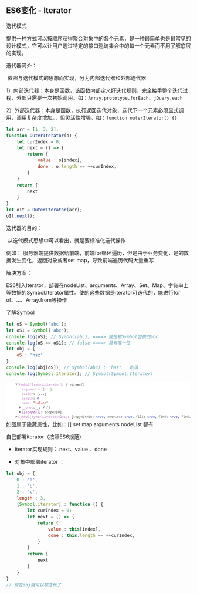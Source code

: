 ## ES6变化 - Iterator

迭代模式

​		提供一种方式可以按顺序获得聚合对象中的各个元素，是一种最简单也是最常见的设计模式，它可以让用户透过特定的接口巡访集合中的每一个元素而不用了解底层的实现。

迭代器简介：

​		依照与迭代模式的思想而实现，分为内部迭代器和外部迭代器

1）内部迭代器：本身是函数，该函数内部定义好迭代规则，完全接手整个迭代过程，外部只需要一次初始调用。如：`Array.prototype.forEach`、`jQuery.each`

2）外部迭代器：本身是函数，执行返回迭代对象，迭代下一个元素必须显式调用，调用复杂度增加。，但灵活性增强。如：`function outerIterator() {}`

```js
let arr = [1, 3, 2];
function OuterIterator(o) {
    let curIndex = 0;
    let next = () => {
        return {
            value : o[index],
            done : o.length == ++curIndex,
        }
    }
    return {
        next
    }
}
let oIt = OuterIterator(arr);
oIt.next();
```

迭代器的目的：

​		从迭代模式思想中可以看出，就是要标准化迭代操作

例如： 服务器端提供数据给前端，前端for循环遍历，但是由于业务变化，是的数据发生变化，返回对象或者set map，导致前端遍历代码大量重写

解决方案：

​		ES6引入Iterator，部署在nodeList、arguments、Array、Set、Map、字符串上等数据的Symbol.Iterator属性。使的这些数据是iterator可迭代的，能进行for of、...、Array.from等操作

了解Symbol

```js
let oS = Symbol('abc');
let oS1 = Symbol('abc');
console.log(oS); // Symbol(abc); ====> 就是被Symbol包裹的abc
console.log(oS == oS1); // false ====> 具有唯一性
let obj = {
    oS : 'hsz'
}
console.log(obj[oS]); // Symbol(abc) : 'hsz'   取值
console.log(Symbol.Iterator); // Symbol(Symbol.Iterator)
```

![img](./IMG/symbol.PNG)如图属于隐藏属性，比如：[]   set   map  arguments   nodeList 都有

自己部署iterator（按照ES6规范）

- iterator实现规则： next、value 、done

- 对象中部署iterator ： 

```js
let obj = {
	0 : 'a',
    1 : 'b',
    2 : 'c',
    length : 3,
    [Symbol.iterator] : function () {
    	let curIndex = 0;
        let next = () => {
            return {
                value : this[index],
                done : this.length == ++curIndex,
            }
        }
        return {
            next
        }
    }
}
// 现在obj就可以被迭代了
```

